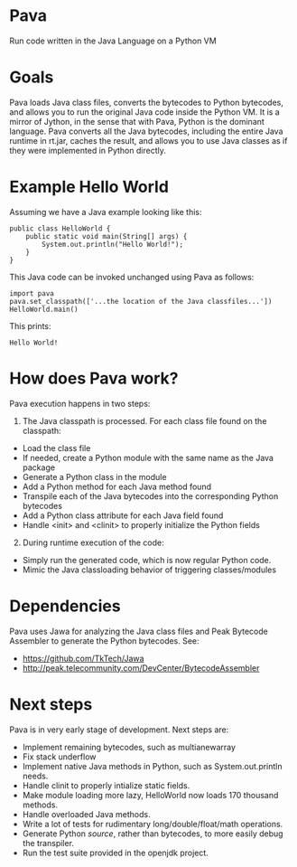 # Pava
Run code written in the Java Language on a Python VM

# Goals
Pava loads Java class files, converts the bytecodes to Python bytecodes, and allows you to run the original Java code inside the Python VM. It is a mirror of Jython, in the sense that with Pava, Python is the dominant language. Pava converts all the Java bytecodes, including the entire Java runtime in rt.jar, caches the result, and allows you to use Java classes as if they were implemented in Python directly.

# Example Hello World
Assuming we have a Java example looking like this:

    public class HelloWorld {
        public static void main(String[] args) {
            System.out.println("Hello World!");
        }
    }
    
This Java code can be invoked unchanged using Pava as follows:

    import pava
    pava.set_classpath(['...the location of the Java classfiles...'])
    HelloWorld.main()
    
This prints:

    Hello World!
    
# How does Pava work?

Pava execution happens in two steps:
1. The Java classpath is processed. For each class file found on the classpath:
  * Load the class file
  * If needed, create a Python module with the same name as the Java package
  * Generate a Python class in the module
  * Add a Python method for each Java method found
  * Transpile each of the Java bytecodes into the corresponding Python bytecodes
  * Add a Python class attribute for each Java field found
  * Handle &lt;init&gt; and &lt;clinit&gt; to properly initialize the Python fields
2. During runtime execution of the code:
  * Simply run the generated code, which is now regular Python code.
  * Mimic the Java classloading behavior of triggering classes/modules
  
# Dependencies

Pava uses Jawa for analyzing the Java class files and Peak Bytecode Assembler to generate the Python bytecodes.
See:
* https://github.com/TkTech/Jawa
* http://peak.telecommunity.com/DevCenter/BytecodeAssembler

# Next steps
Pava is in very early stage of development. Next steps are:

- Implement remaining bytecodes, such as multianewarray
- Fix stack underflow
- Implement native Java methods in Python, such as System.out.println needs.
- Handle clinit to properly intialize static fields.
- Make module loading more lazy, HelloWorld now loads 170 thousand methods.
- Handle overloaded Java methods.
- Write a lot of tests for rudimentary long/double/float/math operations.
- Generate Python *source*, rather than bytecodes, to more easily debug the transpiler.
- Run the test suite provided in the openjdk project.

